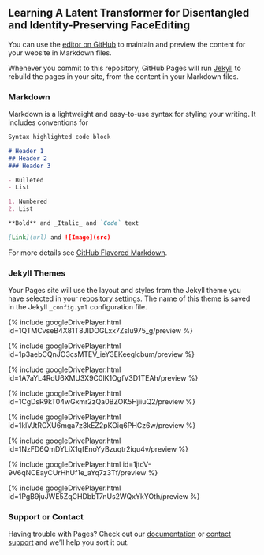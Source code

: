 
## Learning A Latent Transformer for Disentangled and Identity-Preserving FaceEditing

You can use the [editor on GitHub](https://github.com/Xu-Yao/Latent-Transformer/edit/gh-pages/index.md) to maintain and preview the content for your website in Markdown files.

Whenever you commit to this repository, GitHub Pages will run [Jekyll](https://jekyllrb.com/) to rebuild the pages in your site, from the content in your Markdown files.

### Markdown

Markdown is a lightweight and easy-to-use syntax for styling your writing. It includes conventions for

```markdown
Syntax highlighted code block

# Header 1
## Header 2
### Header 3

- Bulleted
- List

1. Numbered
2. List

**Bold** and _Italic_ and `Code` text

[Link](url) and ![Image](src)
```

For more details see [GitHub Flavored Markdown](https://guides.github.com/features/mastering-markdown/).

### Jekyll Themes

Your Pages site will use the layout and styles from the Jekyll theme you have selected in your [repository settings](https://github.com/Xu-Yao/Latent-Transformer/settings/pages). The name of this theme is saved in the Jekyll `_config.yml` configuration file.

{% include googleDrivePlayer.html id=1QTMCvseB4X81T8JIDOGLxx7ZsIu975_g/preview %}

{% include googleDrivePlayer.html id=1p3aebCQnJO3csMTEV_ieY3EKeeglcbum/preview %}

{% include googleDrivePlayer.html id=1A7aYL4RdU6XMU3X9C0lK1OgfV3D1TEAh/preview %}

{% include googleDrivePlayer.html id=1CgDsR9kT04wGxmr2zQa0BZOK5HjiiuQ2/preview %}

{% include googleDrivePlayer.html id=1klVJtRCXU6mga7z3kEZ2pKOiq6PHCz6w/preview %}

{% include googleDrivePlayer.html id=1NzFD6QmDYLiX1qfEnoYyBzuqtr2iqu4v/preview %}

{% include googleDrivePlayer.html id=1jtcV-9V6qNCEayCUrHhUf1e_aYq7z3Tf/preview %}

{% include googleDrivePlayer.html id=1PgB9juJWE5ZqCHDbbT7nUs2WQxYkYOth/preview %}


### Support or Contact

Having trouble with Pages? Check out our [documentation](https://docs.github.com/categories/github-pages-basics/) or [contact support](https://support.github.com/contact) and we’ll help you sort it out.

